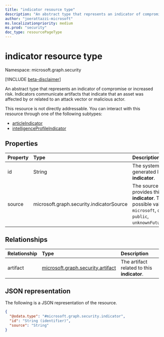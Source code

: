 ```yaml
---
title: "indicator resource type"
description: "An abstract type that represents an indicator of compromise or increased risk."
author: "joerattazzi-microsoft"
ms.localizationpriority: medium
ms.prod: "security"
doc_type: resourcePageType
---
```


# indicator resource type

Namespace: microsoft.graph.security

[!INCLUDE [beta-disclaimer](../../includes/beta-disclaimer.md)]

An abstract type that represents an indicator of compromise or increased risk. Indicators communicate artifacts that indicate that an asset was affected by or related to an attack vector or malicious actor.

This resource is not directly addressable. You can interact with this resource through one of the following subtypes:

- [articleIndicator](../resources/security-articleindicator.md)
- [intelligenceProfileIndicator](../resources/security-intelligenceprofileindicator.md)

## Properties

| Property | Type                                     | Description                                                                                                                 |
| :------- | :--------------------------------------- | :-------------------------------------------------------------------------------------------------------------------------- |
| id       | String                                   | The system-generated ID for the **indicator**.                                                                              |
| source   | microsoft.graph.security.indicatorSource | The source that provides this **indicator**. The possible values are: `microsoft`, `osint`, `public`, `unknownFutureValue`. |

## Relationships

| Relationship | Type                                                                   | Description                                 |
| :----------- | :--------------------------------------------------------------------- | :------------------------------------------ |
| artifact     | [microsoft.graph.security.artifact](../resources/security-artifact.md) | The artifact related to this **indicator**. |

## JSON representation

The following is a JSON representation of the resource.

<!-- {
  "blockType": "resource",
  "keyProperty": "id",
  "@odata.type": "microsoft.graph.security.indicator",
  "openType": false
}
-->

```json
{
  "@odata.type": "#microsoft.graph.security.indicator",
  "id": "String (identifier)",
  "source": "String"
}
```
